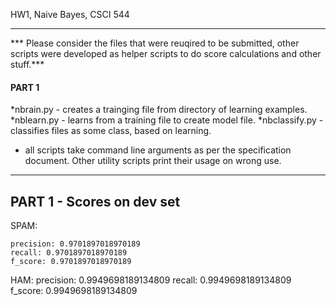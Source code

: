 HW1, Naive Bayes, CSCI 544

--------------------------------

*** Please consider the files that were reuqired to be submitted, other scripts were developed as helper scripts to do score calculations and other stuff.***

#### PART 1 ####

*nbrain.py - creates a trainging file from directory of learning examples.
*nblearn.py - learns from a training file to create model file.
*nbclassify.py - classifies files as some class, based on learning.

* all scripts take command line arguments as per the specification document. Other utility scripts print their usage on wrong use.

--------------------------
PART 1 - Scores on dev set
-------------------------
SPAM:

	precision: 0.9701897018970189
	recall: 0.9701897018970189
	f_score: 0.9701897018970189

HAM:
	precision: 0.9949698189134809
	recall: 0.9949698189134809
	f_score: 0.9949698189134809
